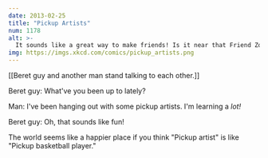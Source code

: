 ```yaml
---
date: 2013-02-25
title: "Pickup Artists"
num: 1178
alt: >-
  It sounds like a great way to make friends! Is it near that Friend Zone you keep talking about? I wanna go!
img: https://imgs.xkcd.com/comics/pickup_artists.png
---
```

[[Beret guy and another man stand talking to each other.]]

Beret guy: What've you been up to lately? 

Man: I've been hanging out with some pickup artists. I'm learning a *lot!*

Beret guy: Oh, that sounds like fun! 

The world seems like a happier place if you think "Pickup artist" is like "Pickup basketball player." 

